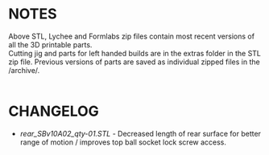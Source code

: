 # NOTES
Above STL, Lychee and Formlabs zip files contain most recent versions of all the 3D printable parts.<br/>
Cutting jig and parts for left handed builds are in the extras folder in the STL zip file. Previous versions of parts are saved as individual zipped files in the /archive/.
<br/><br/>

# CHANGELOG
* _rear_SBv10A02_qty-01.STL_ - Decreased length of rear surface for better range of motion / improves top ball socket lock screw access.
